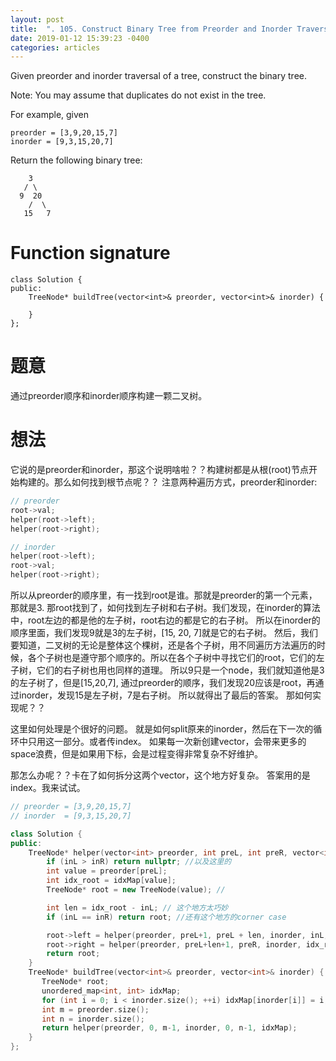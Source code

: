 ```yaml
---
layout: post
title:  ". 105. Construct Binary Tree from Preorder and Inorder Traversal"
date: 2019-01-12 15:39:23 -0400
categories: articles
---
```

Given preorder and inorder traversal of a tree, construct the binary tree.

Note:
You may assume that duplicates do not exist in the tree.

For example, given
```
preorder = [3,9,20,15,7]
inorder = [9,3,15,20,7]
```
Return the following binary tree:
```
    3
   / \
  9  20
    /  \
   15   7
```
# Function signature
```
class Solution {
public:
    TreeNode* buildTree(vector<int>& preorder, vector<int>& inorder) {
        
    }
};
```
# 题意
通过preorder顺序和inorder顺序构建一颗二叉树。
# 想法
它说的是preorder和inorder，那这个说明啥啦？？构建树都是从根(root)节点开始构建的。那么如何找到根节点呢？？
注意两种遍历方式，preorder和inorder:
```c++
// preorder
root->val;
helper(root->left);
helper(root->right);
```
```c++
// inorder
helper(root->left);
root->val;
helper(root->right);
```
所以从preorder的顺序里，有一找到root是谁。那就是preorder的第一个元素，那就是3.
那root找到了，如何找到左子树和右子树。我们发现，在inorder的算法中，root左边的都是他的左子树，root右边的都是它的右子树。
所以在inorder的顺序里面，我们发现9就是3的左子树，[15, 20, 7]就是它的右子树。
然后，我们要知道，二叉树的无论是整体这个棵树，还是各个子树，用不同遍历方法遍历的时候，各个子树也是遵守那个顺序的。所以在各个子树中寻找它们的root，它们的左子树，它们的右子树也用也同样的道理。
所以9只是一个node，我们就知道他是3的左子树了，但是[15,20,7], 通过preorder的顺序，我们发现20应该是root，再通过inorder，发现15是左子树，7是右子树。
所以就得出了最后的答案。
那如何实现呢？？

这里如何处理是个很好的问题。
就是如何split原来的inorder，然后在下一次的循环中只用这一部分。或者传index。
如果每一次新创建vector，会带来更多的space浪费，但是如果用下标，会是过程变得非常复杂不好维护。

那怎么办呢？？卡在了如何拆分这两个vector，这个地方好复杂。
答案用的是index。我来试试。

```c++
// preorder = [3,9,20,15,7]
// inorder  = [9,3,15,20,7]

class Solution {
public:
	TreeNode* helper(vector<int> preorder, int preL, int preR, vector<int> inorder, int inL, int inR, unordered_map<int, int>& idxMap){
        if (inL > inR) return nullptr; //以及这里的
        int value = preorder[preL];
        int idx_root = idxMap[value];
		TreeNode* root = new TreeNode(value); //

		int len = idx_root - inL; // 这个地方太巧妙
		if (inL == inR) return root; //还有这个地方的corner case

		root->left = helper(preorder, preL+1, preL + len, inorder, inL, idx_root-1, idxMap); //如果构建的话，一定是把发回来的值赋值给当前层的left or right，而不是把它们传下去，因为传下去传的是pointer的copy。
		root->right = helper(preorder, preL+len+1, preR, inorder, idx_root+1, inR, idxMap);
        return root;
	}
    TreeNode* buildTree(vector<int>& preorder, vector<int>& inorder) {
       TreeNode* root;
       unordered_map<int, int> idxMap;
       for (int i = 0; i < inorder.size(); ++i) idxMap[inorder[i]] = i;
       int m = preorder.size();
       int n = inorder.size();
       return helper(preorder, 0, m-1, inorder, 0, n-1, idxMap);
    }
};
```


